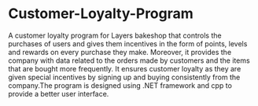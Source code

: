 # Customer-Loyalty-Program
A customer loyalty program for Layers bakeshop that controls the purchases of users and gives them incentives in the form of points, levels and rewards on every purchase they make. Moreover, it provides the company with data related to the orders made by customers and the items that are bought more frequently. It ensures customer loyalty as they are given special incentives by signing up and buying consistently from the company.The program is designed using .NET framework and cpp to provide a better user interface.
